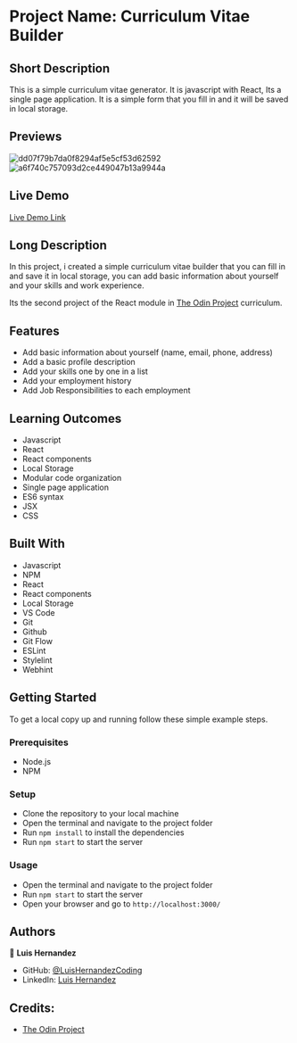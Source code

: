 # Project Name: Curriculum Vitae Builder

## Short Description
This is a simple curriculum vitae generator. 
It is javascript with React, Its a single page application. 
It is a simple form that you fill in and it will be saved in local storage.

## Previews
![dd07f79b7da0f8294af5e5cf53d62592](https://user-images.githubusercontent.com/112588805/214177142-03992d7b-05df-4ca4-8440-9bb8fe9c63b2.png)
![a6f740c757093d2ce449047b13a9944a](https://user-images.githubusercontent.com/112588805/214177043-94825bc2-6c27-4e87-8d70-a0b9c1446bea.png)

## Live Demo
[Live Demo Link](https://luishernandezcoding.github.io/cv-project-react/)

## Long Description
In this project, i created a simple curriculum vitae builder that you can fill in and save it in local storage, you can add basic information about yourself and your skills and work experience.

Its the second project of the React module in [The Odin Project](https://www.theodinproject.com/) curriculum.

## Features
- Add basic information about yourself (name, email, phone, address)
- Add a basic profile description
- Add your skills one by one in a list
- Add your employment history
- Add Job Responsibilities to each employment

## Learning Outcomes
- Javascript
- React
- React components
- Local Storage
- Modular code organization
- Single page application
- ES6 syntax
- JSX
- CSS

## Built With
- Javascript
- NPM
- React
- React components
- Local Storage
- VS Code
- Git
- Github
- Git Flow
- ESLint
- Stylelint
- Webhint

## Getting Started
To get a local copy up and running follow these simple example steps.

### Prerequisites
- Node.js
- NPM

### Setup
- Clone the repository to your local machine
- Open the terminal and navigate to the project folder
- Run `npm install` to install the dependencies
- Run `npm start` to start the server

### Usage
- Open the terminal and navigate to the project folder
- Run `npm start` to start the server
- Open your browser and go to `http://localhost:3000/`

## Authors
👤 **Luis Hernandez**

- GitHub: [@LuisHernandezCoding](https://github.com/LuisHernandezCoding)
- LinkedIn: [Luis Hernandez](https://www.linkedin.com/in/luis-hernandez-coding/)

## Credits:
- [The Odin Project](https://www.theodinproject.com/)
